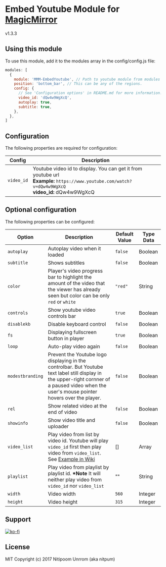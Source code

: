 # Embed Youtube Module for [MagicMirror](https://github.com/MichMich/MagicMirror)

v1.3.3

## Using this module

To use this module, add it to the modules array in the config/config.js file:

```js
modules: [
  {
    module: 'MMM-EmbedYoutube', // Path to youtube module from modules folder Exmaple: MagicMirror/modules/custom/MMM-EmbedYoutube/ so it's custom/MMM-EmbedYoutube
    position: 'bottom_bar', // This can be any of the regions.
    config: {
      // See 'Configuration options' in README.md for more information.
      video_id: 'dQw4w9WgXcQ',
      autoplay: true,
      subtitle: true,
    },
  },
]
```

## Configuration

The following properties are required for configuration:

| Config     | Description                                                                                                                                                |
| ---------- | ---------------------------------------------------------------------------------------------------------------------------------------------------------- |
| `video_id` | Youtube video id to display. You can get it from youtube url <br> **Example:** `https://www.youtube.com/watch?v=dQw4w9WgXcQ` <br>**video_id:** dQw4w9WgXcQ |

## Optional configuration

The following properties can be configured:

| Option           | Description                                                                                                                                                                                    | Default Value | Type Data |
| ---------------- | ---------------------------------------------------------------------------------------------------------------------------------------------------------------------------------------------- | ------------- | --------- |
| `autoplay`       | Autoplay video when it loaded                                                                                                                                                                  | `false`       | Boolean   |
| `subtitle`       | Shows subtitles                                                                                                                                                                                | `false`       | Boolean   |
| `color`          | Player's video progress bar to highlight the amount of the video that the viewer has already seen but color can be only `red` or `white`                                                       | `"red"`       | String    |
| `controls`       | Show youtube video controls bar                                                                                                                                                                | `true`        | Boolean   |
| `disablekb`      | Disable keyboard control                                                                                                                                                                       | `false`       | Boolean   |
| `fs`             | Displaying fullscreen button in player                                                                                                                                                         | `true`        | Boolean   |
| `loop`           | Auto-play video again                                                                                                                                                                          | `false`       | Boolean   |
| `modestbranding` | Prevent the Youtube logo displaying in the controlbar. But Youtube text label still display in the upper-right cornner of a paused video when the user's mouse pointer hovers over the player. | `false`       | Boolean   |
| `rel`            | Show related video at the end of video                                                                                                                                                         | `false`       | Boolean   |
| `showinfo`       | Show video title and uploader                                                                                                                                                                  | `false`       | Boolean   |
| `video_list`     | Play video from list by video id. Youtube will play `video_id` first then play video from `video_list`. See [Example in Wiki](https://github.com/nitpum/MMM-EmbedYoutube/wiki/Custom-Playlist) | []            | Array     |
| `playlist`       | Play video from playlist by playlist id. **\*Note** It will neither play video from `video_id` nor `video_list`                                                                                | ""            | String    |
| `width`          | Video width                                                                                                                                                                                    | `560`         | Integer   |
| `height`         | Video height                                                                                                                                                                                   | `315`         | Integer   |

## Support

[![ko-fi](https://ko-fi.com/img/githubbutton_sm.svg)](https://ko-fi.com/F1F21LCOB)

## License

MIT Copyright (c) 2017 Nitipoom Unrrom (aka nitpum)
